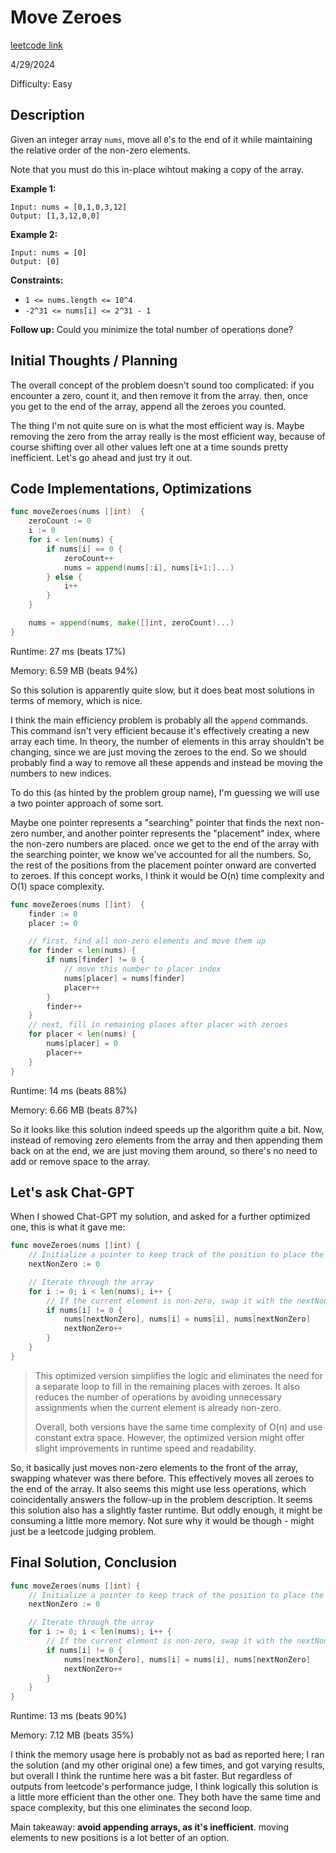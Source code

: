 # Move Zeroes

[leetcode link](https://leetcode.com/problems/move-zeroes)

4/29/2024

Difficulty: Easy

## Description

Given an integer array `nums`, move all `0`'s to the end of it while maintaining the relative order of the non-zero elements.

Note that you must do this in-place wihtout making a copy of the array.

**Example 1:**

```
Input: nums = [0,1,0,3,12]
Output: [1,3,12,0,0]
```

**Example 2:**

```
Input: nums = [0]
Output: [0]
```

**Constraints:**

-   `1 <= nums.length <= 10^4`
-   `-2^31 <= nums[i] <= 2^31 - 1`

**Follow up:** Could you minimize the total number of operations done?

## Initial Thoughts / Planning

The overall concept of the problem doesn't sound too complicated: if you encounter a zero, count it, and then remove it from the array. then, once you get to the end of the array, append all the zeroes you counted.

The thing I'm not quite sure on is what the most efficient way is. Maybe removing the zero from the array really is the most efficient way, because of course shifting over all other values left one at a time sounds pretty inefficient. Let's go ahead and just try it out.

## Code Implementations, Optimizations

```go
func moveZeroes(nums []int)  {
    zeroCount := 0
    i := 0
    for i < len(nums) {
        if nums[i] == 0 {
            zeroCount++
            nums = append(nums[:i], nums[i+1:]...)
        } else {
            i++
        }
    }

    nums = append(nums, make([]int, zeroCount)...)
}
```

Runtime: 27 ms (beats 17%)

Memory: 6.59 MB (beats 94%)

So this solution is apparently quite slow, but it does beat most solutions in terms of memory, which is nice.

I think the main efficiency problem is probably all the `append` commands. This command isn't very efficient because it's effectively creating a new array each time. In theory, the number of elements in this array shouldn't be changing, since we are just moving the zeroes to the end. So we should probably find a way to remove all these appends and instead be moving the numbers to new indices.

To do this (as hinted by the problem group name), I'm guessing we will use a two pointer approach of some sort.

Maybe one pointer represents a "searching" pointer that finds the next non-zero number, and another pointer represents the "placement" index, where the non-zero numbers are placed. once we get to the end of the array with the searching pointer, we know we've accounted for all the numbers. So, the rest of the positions from the placement pointer onward are converted to zeroes. If this concept works, I think it would be O(n) time complexity and O(1) space complexity.

```go
func moveZeroes(nums []int)  {
    finder := 0
    placer := 0

    // first, find all non-zero elements and move them up
    for finder < len(nums) {
        if nums[finder] != 0 {
            // move this number to placer index
            nums[placer] = nums[finder]
            placer++
        }
        finder++
    }
    // next, fill in remaining places after placer with zeroes
    for placer < len(nums) {
        nums[placer] = 0
        placer++
    }
}
```

Runtime: 14 ms (beats 88%)

Memory: 6.66 MB (beats 87%)

So it looks like this solution indeed speeds up the algorithm quite a bit. Now, instead of removing zero elements from the array and then appending them back on at the end, we are just moving them around, so there's no need to add or remove space to the array.

## Let's ask Chat-GPT

When I showed Chat-GPT my solution, and asked for a further optimized one, this is what it gave me:

```go
func moveZeroes(nums []int) {
    // Initialize a pointer to keep track of the position to place the next non-zero element
    nextNonZero := 0

    // Iterate through the array
    for i := 0; i < len(nums); i++ {
        // If the current element is non-zero, swap it with the nextNonZero element
        if nums[i] != 0 {
            nums[nextNonZero], nums[i] = nums[i], nums[nextNonZero]
            nextNonZero++
        }
    }
}
```

> This optimized version simplifies the logic and eliminates the need for a separate loop to fill in the remaining places with zeroes. It also reduces the number of operations by avoiding unnecessary assignments when the current element is already non-zero.
>
> Overall, both versions have the same time complexity of O(n) and use constant extra space. However, the optimized version might offer slight improvements in runtime speed and readability.

So, it basically just moves non-zero elements to the front of the array, swapping whatever was there before. This effectively moves all zeroes to the end of the array. It also seems this might use less operations, which coincidentally answers the follow-up in the problem description. It seems this solution also has a slightly faster runtime. But oddly enough, it might be consuming a little more memory. Not sure why it would be though - might just be a leetcode judging problem.

## Final Solution, Conclusion

```go
func moveZeroes(nums []int) {
    // Initialize a pointer to keep track of the position to place the next non-zero element
    nextNonZero := 0

    // Iterate through the array
    for i := 0; i < len(nums); i++ {
        // If the current element is non-zero, swap it with the nextNonZero element
        if nums[i] != 0 {
            nums[nextNonZero], nums[i] = nums[i], nums[nextNonZero]
            nextNonZero++
        }
    }
}
```

Runtime: 13 ms (beats 90%)

Memory: 7.12 MB (beats 35%)

I think the memory usage here is probably not as bad as reported here; I ran the solution (and my other original one) a few times, and got varying results, but overall I think the runtime here was a bit faster. But regardless of outputs from leetcode's performance judge, I think logically this solution is a little more efficient than the other one. They both have the same time and space complexity, but this one eliminates the second loop.

Main takeaway: **avoid appending arrays, as it's inefficient**. moving elements to new positions is a lot better of an option.
